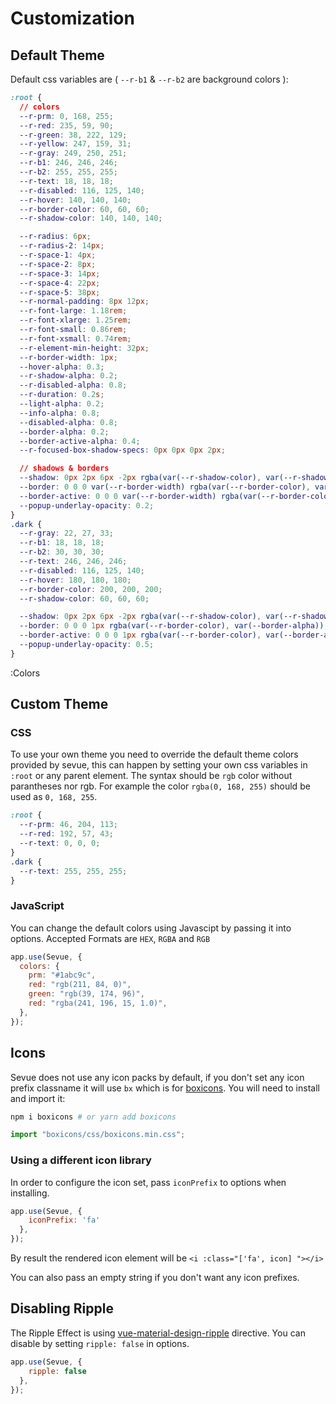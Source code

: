 # Customization

## Default Theme

Default css variables are ( `--r-b1` & `--r-b2` are background colors ):

```css
:root {
  // colors
  --r-prm: 0, 168, 255;
  --r-red: 235, 59, 90;
  --r-green: 38, 222, 129;
  --r-yellow: 247, 159, 31;
  --r-gray: 249, 250, 251;
  --r-b1: 246, 246, 246;
  --r-b2: 255, 255, 255;
  --r-text: 18, 18, 18;
  --r-disabled: 116, 125, 140;
  --r-hover: 140, 140, 140;
  --r-border-color: 60, 60, 60;
  --r-shadow-color: 140, 140, 140;

  --r-radius: 6px;
  --r-radius-2: 14px;
  --r-space-1: 4px;
  --r-space-2: 8px;
  --r-space-3: 14px;
  --r-space-4: 22px;
  --r-space-5: 38px;
  --r-normal-padding: 8px 12px;
  --r-font-large: 1.18rem;
  --r-font-xlarge: 1.25rem;
  --r-font-small: 0.86rem;
  --r-font-xsmall: 0.74rem;
  --r-element-min-height: 32px;
  --r-border-width: 1px;
  --hover-alpha: 0.3;
  --r-shadow-alpha: 0.2;
  --r-disabled-alpha: 0.8;
  --r-duration: 0.2s;
  --light-alpha: 0.2;
  --info-alpha: 0.8;
  --disabled-alpha: 0.8;
  --border-alpha: 0.2;
  --border-active-alpha: 0.4;
  --r-focused-box-shadow-specs: 0px 0px 0px 2px;

  // shadows & borders
  --shadow: 0px 2px 6px -2px rgba(var(--r-shadow-color), var(--r-shadow-alpha));
  --border: 0 0 0 var(--r-border-width) rgba(var(--r-border-color), var(--border-alpha));
  --border-active: 0 0 0 var(--r-border-width) rgba(var(--r-border-color), var(--border-active-alpha));
  --popup-underlay-opacity: 0.2;
}
.dark {
  --r-gray: 22, 27, 33;
  --r-b1: 18, 18, 18;
  --r-b2: 30, 30, 30;
  --r-text: 246, 246, 246;
  --r-disabled: 116, 125, 140;
  --r-hover: 180, 180, 180;
  --r-border-color: 200, 200, 200;
  --r-shadow-color: 60, 60, 60;

  --shadow: 0px 2px 6px -2px rgba(var(--r-shadow-color), var(--r-shadow-alpha));
  --border: 0 0 0 1px rgba(var(--r-border-color), var(--border-alpha));
  --border-active: 0 0 0 1px rgba(var(--r-border-color), var(--border-active-alpha));
  --popup-underlay-opacity: 0.5;
}

```

:Colors


## Custom Theme

### CSS

To use your own theme you need to override the default theme colors provided by sevue, this can happen by setting your own css variables in `:root` or any parent element. The syntax should be `rgb` color without parantheses nor rgb. For example the color `rgba(0, 168, 255)` should be used as `0, 168, 255`.

```css
:root {
  --r-prm: 46, 204, 113;
  --r-red: 192, 57, 43;
  --r-text: 0, 0, 0;
}
.dark {
  --r-text: 255, 255, 255;
}
```

### JavaScript

You can change the default colors using Javascipt by passing it into options.
Accepted Formats are `HEX`, `RGBA` and `RGB`

```js
app.use(Sevue, {
  colors: {
    prm: "#1abc9c",
    red: "rgb(211, 84, 0)",
    green: "rgb(39, 174, 96)",
    red: "rgba(241, 196, 15, 1.0)",
  },
});
```

## Icons

Sevue does not use any icon packs by default, if you don't set any icon prefix classname it will use `bx` which is for [boxicons](https://boxicons.com/). You will need to install and import it:

```bash
npm i boxicons # or yarn add boxicons
```
```js
import "boxicons/css/boxicons.min.css";
```

### Using a different icon library

In order to configure the icon set, pass `iconPrefix` to options when installing.

```js
app.use(Sevue, {
    iconPrefix: 'fa'
  },
});
```

By result the rendered icon element will be `<i :class="['fa', icon] "></i>`

You can also pass an empty string if you don't want any icon prefixes.

## Disabling Ripple
The Ripple Effect is using [vue-material-design-ripple](https://github.com/partyka1/vue-material-design-ripple) directive.
You can disable by setting `ripple: false` in options.

```js
app.use(Sevue, {
    ripple: false
  },
});
```